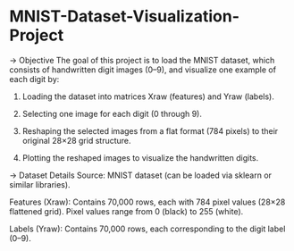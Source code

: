 # MNIST-Dataset-Visualization-Project

-> Objective
The goal of this project is to load the MNIST dataset, which consists of handwritten digit images (0–9), and visualize one example of each digit by:

1) Loading the dataset into matrices Xraw (features) and Yraw (labels).

2) Selecting one image for each digit (0 through 9).
3) Reshaping the selected images from a flat format (784 pixels) to their original 28×28 grid structure.
4) Plotting the reshaped images to visualize the handwritten digits.


-> Dataset Details
Source: MNIST dataset (can be loaded via sklearn or similar libraries).

Features (Xraw):
Contains 70,000 rows, each with 784 pixel values (28×28 flattened grid).
Pixel values range from 0 (black) to 255 (white).

Labels (Yraw):
Contains 70,000 rows, each corresponding to the digit label (0–9).

